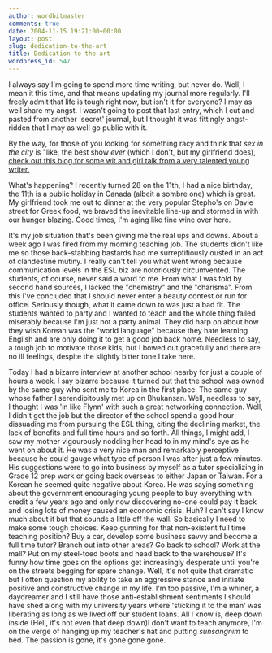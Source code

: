 ```yaml
---
author: wordbitmaster
comments: true
date: 2004-11-15 19:21:00+00:00
layout: post
slug: dedication-to-the-art
title: Dedication to the art
wordpress_id: 547
---
```


I always say I'm going to spend more time writing, but never do. Well, I mean it this time, and that means updating my journal more regularly. I'll freely admit that life is tough right now, but isn't it for everyone? I may as well share my angst. I wasn't going to post that last entry, which I cut and pasted from another 'secret' journal, but I thought it was fittingly angst-ridden that I may as well go public with it. 

By the way, for those of you looking for something racy and think that _sex in the city_ is "like, the best show _ever_ (which I don't, but my girlfriend does), [check out this blog for some wit and girl talk from a very talented young writer.](http://legallybored.blogspot.com/) 

What's happening? I recently turned 28 on the 11th, I had a nice birthday, the 11th is a public holiday in Canada (albeit a sombre one) which is great. My girlfriend took me out to dinner at the very popular Stepho's on Davie street for Greek food, we braved the inevitable line-up and stormed in with our hunger blazing. Good times, I'm aging like fine wine over here.

It's my job situation that's been giving me the real ups and downs. About a week ago I was fired from my morning teaching job. The students didn't like me so those back-stabbing bastards had me surreptitiously ousted in an act of clandestine mutiny. I really can't tell you what went wrong because communication levels in the ESL biz are notoriously circumvented. The students, of course, never said a word to me. From what I was told by second hand sources, I lacked the "chemistry" and the "charisma". From this I've concluded that I should never enter a beauty contest or run for office. Seriously though, what it came down to was just a bad fit. The students wanted to party and I wanted to teach and the whole thing failed miserably because I'm just not a party animal. They did harp on about how they wish Korean was the "world language" because they hate learning English and are only doing it to get a good job back home. Needless to say, a tough job to motivate those kids, but I bowed out gracefully and there are no ill feelings, despite the slightly bitter tone I take here.

Today I had a bizarre interview at another school nearby for just a couple of hours a week. I say bizarre because it turned out that the school was owned by the same guy who sent me to Korea in the first place. The same guy whose father I serendipitously met up on Bhukansan. Well, needless to say, I thought I was 'in like Flynn' with such a great networking connection. Well, I didn't get the job but the director of the school spend a good hour dissuading me from pursuing the ESL thing, citing the declining market, the lack of benefits and full time hours and so forth. All things, I might add, I saw my mother vigourously nodding her head to in my mind's eye as he went on about it. He was a very nice man and remarkably perceptive because he could gauge what type of person I was after just a few minutes. His suggestions were to go into business by myself as a tutor specializing in Grade 12 prep work or going back overseas to either Japan or Taiwan. For a Korean he seemed quite negative about Korea. He was saying something about the government encouraging young people to buy everything with credit a few years ago and only now discovering no-one could pay it back and losing lots of money caused an economic crisis. Huh? I can't say I know much about it but that sounds a little off the wall. So basically I need to make some tough choices. Keep gunning for that non-existent full time teaching position? Buy a car, develop some business savvy and become a full time tutor? Branch out into other areas? Go back to school? Work at the mall? Put on my steel-toed boots and head back to the warehouse? It's funny how time goes on the options get increasingly desperate until you're on the streets begging for spare change. Well, it's not quite that dramatic but I often question my ability to take an aggressive stance and initiate positive and constructive change in my life. I'm too passive, I'm a whiner, a daydreamer and I still have those anti-establishment sentiments I should have shed along with my university years where 'sticking it to the man' was liberating as long as we lived off our student loans. All I know is, deep down inside (Hell, it's not even that deep down)I don't want to teach anymore, I'm on the verge of hanging up my teacher's hat and putting _sunsangnim_ to bed. The passion is gone, it's gone gone gone.
